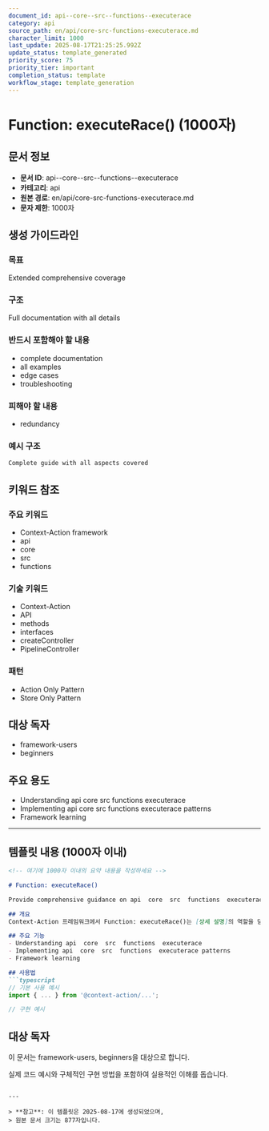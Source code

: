 ```yaml
---
document_id: api--core--src--functions--executerace
category: api
source_path: en/api/core-src-functions-executerace.md
character_limit: 1000
last_update: 2025-08-17T21:25:25.992Z
update_status: template_generated
priority_score: 75
priority_tier: important
completion_status: template
workflow_stage: template_generation
---
```


# Function: executeRace() (1000자)

## 문서 정보
- **문서 ID**: api--core--src--functions--executerace
- **카테고리**: api
- **원본 경로**: en/api/core-src-functions-executerace.md
- **문자 제한**: 1000자

## 생성 가이드라인

### 목표
Extended comprehensive coverage

### 구조
Full documentation with all details

### 반드시 포함해야 할 내용
- complete documentation
- all examples
- edge cases
- troubleshooting

### 피해야 할 내용  
- redundancy

### 예시 구조
```
Complete guide with all aspects covered
```

## 키워드 참조

### 주요 키워드
- Context-Action framework
- api
- core
- src
- functions

### 기술 키워드
- Context-Action
- API
- methods
- interfaces
- createController
- PipelineController

### 패턴
- Action Only Pattern
- Store Only Pattern

## 대상 독자
- framework-users
- beginners

## 주요 용도
- Understanding api  core  src  functions  executerace
- Implementing api  core  src  functions  executerace patterns
- Framework learning

---

## 템플릿 내용 (1000자 이내)

```markdown
<!-- 여기에 1000자 이내의 요약 내용을 작성하세요 -->

# Function: executeRace()

Provide comprehensive guidance on api  core  src  functions  executerace

## 개요
Context-Action 프레임워크에서 Function: executeRace()는 [상세 설명]의 역할을 담당합니다.

## 주요 기능
- Understanding api  core  src  functions  executerace
- Implementing api  core  src  functions  executerace patterns
- Framework learning

## 사용법
```typescript
// 기본 사용 예시
import { ... } from '@context-action/...';

// 구현 예시
```

## 대상 독자
이 문서는 framework-users, beginners을 대상으로 합니다.

실제 코드 예시와 구체적인 구현 방법을 포함하여 실용적인 이해를 돕습니다.
```

---

> **참고**: 이 템플릿은 2025-08-17에 생성되었으며, 
> 원본 문서 크기는 877자입니다.
